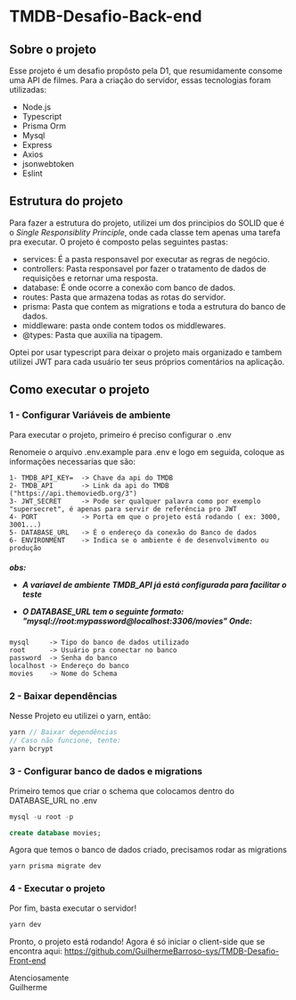 # TMDB-Desafio-Back-end
## Sobre o projeto
  Esse projeto é um desafio propôsto pela D1, que resumidamente consome uma API de filmes. Para a criação do servidor, essas tecnologias foram utilizadas:
  - Node.js
  - Typescript
  - Prisma Orm
  - Mysql
  - Express
  - Axios
  - jsonwebtoken 
  - Eslint
## Estrutura do projeto
Para fazer a estrutura do projeto, utilizei um dos principios do SOLID que é o <i>Single Responsiblity Principle</i>, onde cada classe tem apenas uma tarefa pra executar. O projeto é composto pelas seguintes pastas:
  - services: É a pasta responsavel por executar as regras de negócio.
  - controllers: Pasta responsavel por fazer o tratamento de dados de requisições e retornar uma resposta.
  - database: É onde ocorre a conexão com banco de dados.
  - routes: Pasta que armazena todas as rotas do servidor.
  - prisma: Pasta que contem as migrations e toda a estrutura do banco de dados.
  - middleware: pasta onde contem todos os middlewares.
  - @types: Pasta que auxilia na tipagem.

Optei por usar typescript para deixar o projeto mais organizado e tambem utilizei JWT para cada usuário ter seus próprios comentários na aplicação.

## Como executar o projeto

### 1 - Configurar Variáveis de ambiente
Para executar o projeto, primeiro é preciso configurar o .env

Renomeie o arquivo .env.example para .env e logo em seguida, coloque as informações necessarias que são:
    
    1- TMDB_API_KEY=  -> Chave da api do TMDB
    2- TMDB_API       -> Link da api do TMDB ("https://api.themoviedb.org/3")
    3- JWT_SECRET     -> Pode ser qualquer palavra como por exemplo "supersecret", é apenas para servir de referência pro JWT
    4- PORT           -> Porta em que o projeto está rodando ( ex: 3000, 3001...)
    5- DATABASE_URL   -> É o endereço da conexão do Banco de dados
    6- ENVIRONMENT    -> Indica se o ambiente é de desenvolvimento ou produção

    
<h5> 
  obs: 
  
  
  - A variavel de ambiente TMDB_API já está configurada para facilitar o teste
  
  
  - O DATABASE_URL tem o seguinte formato: "mysql://root:mypassword@localhost:3306/movies" Onde:


</h5>

    mysql     -> Tipo do banco de dados utilizado
    root      -> Usuário pra conectar no banco
    password  -> Senha do banco
    localhost -> Endereço do banco
    movies    -> Nome do Schema
    
### 2 - Baixar dependências
Nesse Projeto eu utilizei o yarn, então:
```ts
yarn // Baixar dependências  
// Caso não funcione, tente:
yarn bcrypt
```

### 3 - Configurar banco de dados e migrations
Primeiro temos que criar o schema que colocamos dentro do DATABASE_URL no .env

```sql
mysql -u root -p

create database movies;
```

Agora que temos o banco de dados criado, precisamos rodar as migrations

```
yarn prisma migrate dev
```

### 4 - Executar o projeto
Por fim, basta executar o servidor!
```ts
yarn dev
```
Pronto, o projeto está rodando! Agora é só iniciar o client-side que se encontra aqui: https://github.com/GuilhermeBarroso-sys/TMDB-Desafio-Front-end <br>
 
    
Atenciosamente <br>
Guilherme

